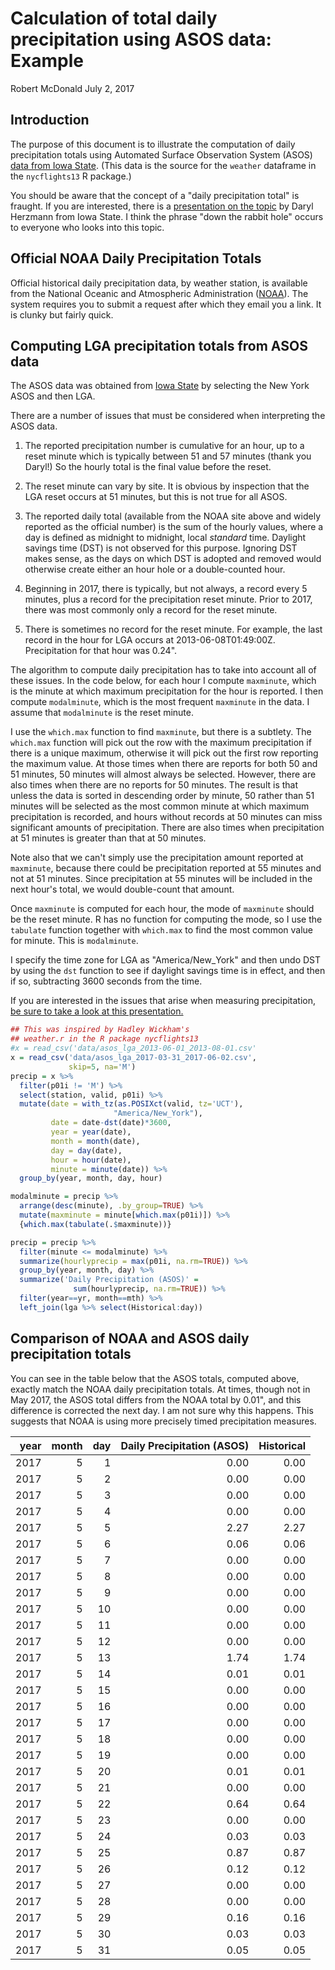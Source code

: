 Calculation of total daily precipitation using ASOS data: Example
================
Robert McDonald
July 2, 2017

Introduction
------------

The purpose of this document is to illustrate the computation of daily precipitation totals using Automated Surface Observation System (ASOS) [data from Iowa State](https://mesonet.agron.iastate.edu/ASOS/). (This data is the source for the `weather` dataframe in the `nycflights13` R package.)

You should be aware that the concept of a "daily precipitation total" is fraught. If you are interested, there is a [presentation on the topic](https://mesonet.agron.iastate.edu/present/130903_isu/isumet_fall2013_web.pdf) by Daryl Herzmann from Iowa State. I think the phrase "down the rabbit hole" occurs to everyone who looks into this topic.

Official NOAA Daily Precipitation Totals
----------------------------------------

Official historical daily precipitation data, by weather station, is available from the National Oceanic and Atmospheric Administration ([NOAA](https://www.ncdc.noaa.gov/cdo-web/)). The system requires you to submit a request after which they email you a link. It is clunky but fairly quick.

Computing LGA precipitation totals from ASOS data
-------------------------------------------------

The ASOS data was obtained from [Iowa State](https://mesonet.agron.iastate.edu/request/download.phtml?network=NY_ASOS) by selecting the New York ASOS and then LGA.

<!-- https://mesonet.agron.iastate.edu/cgi-bin/request/asos.py?station=LGA&data=all&year1=2013&month1=5&day1=30&year2=2013&month2=8&day2=1&tz=Etc%2FUTC&format=comma&latlon=no&direct=no&report_type=1&report_type=2 -->
There are a number of issues that must be considered when interpreting the ASOS data.

1.  The reported precipitation number is cumulative for an hour, up to a reset minute which is typically between 51 and 57 minutes (thank you Daryl!) So the hourly total is the final value before the reset.

2.  The reset minute can vary by site. It is obvious by inspection that the LGA reset occurs at 51 minutes, but this is not true for all ASOS.

3.  The reported daily total (available from the NOAA site above and widely reported as the official number) is the sum of the hourly values, where a day is defined as midnight to midnight, local *standard* time. Daylight savings time (DST) is not observed for this purpose. Ignoring DST makes sense, as the days on which DST is adopted and removed would otherwise create either an hour hole or a double-counted hour.

4.  Beginning in 2017, there is typically, but not always, a record every 5 minutes, plus a record for the precipitation reset minute. Prior to 2017, there was most commonly only a record for the reset minute.

5.  There is sometimes no record for the reset minute. For example, the last record in the hour for LGA occurs at 2013-06-08T01:49:00Z. Precipitation for that hour was 0.24".

The algorithm to compute daily precipitation has to take into account all of these issues. In the code below, for each hour I compute `maxminute`, which is the minute at which maximum precipitation for the hour is reported. I then compute `modalminute`, which is the most frequent `maxminute` in the data. I assume that `modalminute` is the reset minute.

I use the `which.max` function to find `maxminute`, but there is a subtlety. The `which.max` function will pick out the row with the maximum precipitation if there is a unique maximum, otherwise it will pick out the first row reporting the maximum value. At those times when there are reports for both 50 and 51 minutes, 50 minutes will almost always be selected. However, there are also times when there are no reports for 50 minutes. The result is that unless the data is sorted in descending order by minute, 50 rather than 51 minutes will be selected as the most common minute at which maximum precipitation is recorded, and hours without records at 50 minutes can miss significant amounts of precipitation. There are also times when precipitation at 51 minutes is greater than that at 50 minutes.

Note also that we can't simply use the precipitation amount reported at `maxminute`, because there could be precipitation reported at 55 minutes and not at 51 minutes. Since precipitation at 55 minutes will be included in the next hour's total, we would double-count that amount.

Once `maxminute` is computed for each hour, the mode of `maxminute` should be the reset minute. R has no function for computing the mode, so I use the `tabulate` function together with `which.max` to find the most common value for minute. This is `modalminute`.

I specify the time zone for LGA as "America/New\_York" and then undo DST by using the `dst` function to see if daylight savings time is in effect, and then if so, subtracting 3600 seconds from the time.

If you are interested in the issues that arise when measuring precipitation, [be sure to take a look at this presentation.](https://mesonet.agron.iastate.edu/present/130903_isu/isumet_fall2013_web.pdf)

``` r
## This was inspired by Hadley Wickham's 
## weather.r in the R package nycflights13
#x = read_csv('data/asos_lga_2013-06-01_2013-08-01.csv'
x = read_csv('data/asos_lga_2017-03-31_2017-06-02.csv',
             skip=5, na='M')
precip = x %>% 
  filter(p01i != 'M') %>% 
  select(station, valid, p01i) %>% 
  mutate(date = with_tz(as.POSIXct(valid, tz='UCT'),
                       "America/New_York"),
         date = date-dst(date)*3600,
         year = year(date),
         month = month(date),
         day = day(date),
         hour = hour(date),
         minute = minute(date)) %>% 
  group_by(year, month, day, hour) 

modalminute = precip %>%
  arrange(desc(minute), .by_group=TRUE) %>% 
  mutate(maxminute = minute[which.max(p01i)]) %>% 
  {which.max(tabulate(.$maxminute))}

precip = precip %>% 
  filter(minute <= modalminute) %>% 
  summarize(hourlyprecip = max(p01i, na.rm=TRUE)) %>% 
  group_by(year, month, day) %>% 
  summarize('Daily Precipitation (ASOS)' = 
              sum(hourlyprecip, na.rm=TRUE)) %>% 
  filter(year==yr, month==mth) %>% 
  left_join(lga %>% select(Historical:day))
```

Comparison of NOAA and ASOS daily precipitation totals
------------------------------------------------------

You can see in the table below that the ASOS totals, computed above, exactly match the NOAA daily precipitation totals. At times, though not in May 2017, the ASOS total differs from the NOAA total by 0.01", and this difference is corrected the next day. I am not sure why this happens. This suggests that NOAA is using more precisely timed precipitation measures.

|  year|  month|  day|  Daily Precipitation (ASOS)|  Historical|
|-----:|------:|----:|---------------------------:|-----------:|
|  2017|      5|    1|                        0.00|        0.00|
|  2017|      5|    2|                        0.00|        0.00|
|  2017|      5|    3|                        0.00|        0.00|
|  2017|      5|    4|                        0.00|        0.00|
|  2017|      5|    5|                        2.27|        2.27|
|  2017|      5|    6|                        0.06|        0.06|
|  2017|      5|    7|                        0.00|        0.00|
|  2017|      5|    8|                        0.00|        0.00|
|  2017|      5|    9|                        0.00|        0.00|
|  2017|      5|   10|                        0.00|        0.00|
|  2017|      5|   11|                        0.00|        0.00|
|  2017|      5|   12|                        0.00|        0.00|
|  2017|      5|   13|                        1.74|        1.74|
|  2017|      5|   14|                        0.01|        0.01|
|  2017|      5|   15|                        0.00|        0.00|
|  2017|      5|   16|                        0.00|        0.00|
|  2017|      5|   17|                        0.00|        0.00|
|  2017|      5|   18|                        0.00|        0.00|
|  2017|      5|   19|                        0.00|        0.00|
|  2017|      5|   20|                        0.01|        0.01|
|  2017|      5|   21|                        0.00|        0.00|
|  2017|      5|   22|                        0.64|        0.64|
|  2017|      5|   23|                        0.00|        0.00|
|  2017|      5|   24|                        0.03|        0.03|
|  2017|      5|   25|                        0.87|        0.87|
|  2017|      5|   26|                        0.12|        0.12|
|  2017|      5|   27|                        0.00|        0.00|
|  2017|      5|   28|                        0.00|        0.00|
|  2017|      5|   29|                        0.16|        0.16|
|  2017|      5|   30|                        0.03|        0.03|
|  2017|      5|   31|                        0.05|        0.05|
